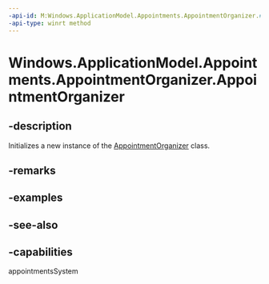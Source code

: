 ```yaml
---
-api-id: M:Windows.ApplicationModel.Appointments.AppointmentOrganizer.#ctor
-api-type: winrt method
---
```


<!-- Method syntax
public AppointmentOrganizer()
-->

# Windows.ApplicationModel.Appointments.AppointmentOrganizer.AppointmentOrganizer

## -description
Initializes a new instance of the [AppointmentOrganizer](appointmentorganizer.md) class.

## -remarks

## -examples

## -see-also

## -capabilities
appointmentsSystem
